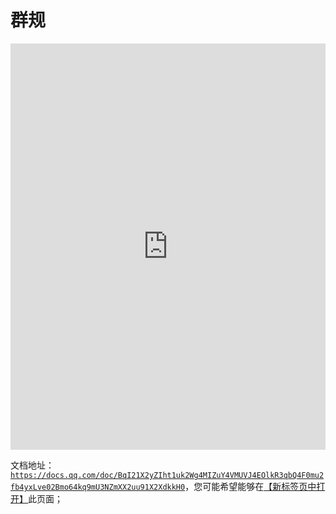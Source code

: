 # 群规

<style>#iframeContainer {position: relative;width: 100%;min-height: 650px;overflow: auto; overflow: hidden;}iframe {position: absolute;width: 100%;height: 100%;border: none;}</style>
<div id="iframeContainer"><iframe id="externalIframe" src="https://docs.qq.com/doc/BqI21X2yZIht1uk2Wg4MIZuY4VMUVJ4EOlkR3qbQ4F0mu2fb4yxLve02Bmo64kq9mU3NZmXX2uu91X2XdkkH0"></iframe></div>

文档地址：<code>https://docs.qq.com/doc/BqI21X2yZIht1uk2Wg4MIZuY4VMUVJ4EOlkR3qbQ4F0mu2fb4yxLve02Bmo64kq9mU3NZmXX2uu91X2XdkkH0</code>，您可能希望能够在<a href="https://docs.qq.com/doc/BqI21X2yZIht1uk2Wg4MIZuY4VMUVJ4EOlkR3qbQ4F0mu2fb4yxLve02Bmo64kq9mU3NZmXX2uu91X2XdkkH0" target="_blank" rel="noopener">【新标签页中打开】</a>此页面；
